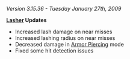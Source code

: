 _Version 3.15.36 - Tuesday January 27th, 2009_

**[Lasher](../weapons/Lasher.md) Updates**

- Increased lash damage on near misses
- Increased lashing radius on near misses
- Decreased damage in [Armor Piercing](../terminology/Armor_Piercing.md) mode
- Fixed some hit detection issues

<!--[category:patches](category:patches.md)-->
